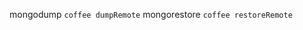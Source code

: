 <!-- mongo `coffee connectRemote` -->
mongodump `coffee dumpRemote`
mongorestore `coffee restoreRemote`